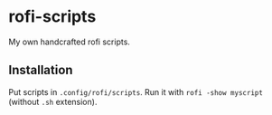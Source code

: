 # rofi-scripts
My own handcrafted rofi scripts.

## Installation
Put scripts in `.config/rofi/scripts`.
Run it with  `rofi -show myscript` (without `.sh` extension).
